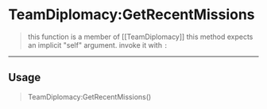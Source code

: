 # TeamDiplomacy:GetRecentMissions
> this function is a member of [[TeamDiplomacy]]
> this method expects an implicit "self" argument. invoke it with `:`
-----
## Usage
> TeamDiplomacy:GetRecentMissions()
